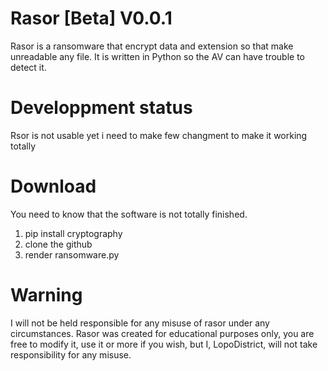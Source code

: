 # Rasor [Beta] V0.0.1
Rasor is a ransomware that encrypt data and extension so that make unreadable any file. It is written in Python so the AV can have trouble to detect it.

# Developpment status
Rsor is not usable yet i need to make few changment to make it working totally

# Download
You need to know that the software is not totally finished. 
1. pip install cryptography
2. clone the github
3. render ransomware.py

# Warning
I will not be held responsible for any misuse of rasor under any circumstances. Rasor was created for educational purposes only, you are free to modify it, use it or more if you wish, but I, LopoDistrict, will not take responsibility for any misuse.
